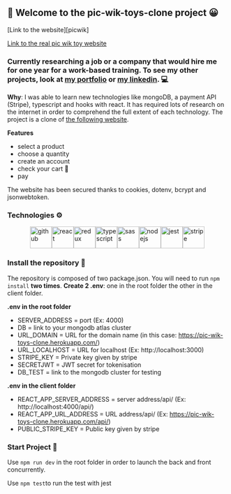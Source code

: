 

## 🤖 Welcome to the pic-wik-toys-clone project 😀

[Link to the website][picwik]

[Link to the real pic wik toy website][picwikReal]

### Currently researching a job or a company that would hire me for one year for a work-based training. To see my other projects, look at [my portfolio][website] or [my linkedin][linkedin]. 💻 

<b>Why</b>: I was able to learn new technologies like mongoDB, a payment API (Stripe), typescript and hooks with react. It has required lots of research on the internet in order to comprehend the full extent of each technology. The project is a clone of [the following website][cloneurl]. 

<b>Features</b>
- select a product
- choose a quantity
- create an account
- check your cart 🧺
- pay

The website has been secured thanks to cookies, dotenv, bcrypt and jsonwebtoken.

### Technologies ⚙️

<div style="display:flex;justify-content:center;">

  <img src="https://i.ibb.co/f0Kp7cw/github.png" width="50" height="50" padding="5" title="github">
  <img src="https://i.ibb.co/d6kyD08/react.png" width="50" height="50" title="react">
  <img src="https://i.ibb.co/X2cMhQ0/redux.png" width="50" height="50" title="redux">
   <img src="https://i.ibb.co/GshqzgP/typescript-1.png" width="50" height="50" title="typescript">
  <img src="https://i.ibb.co/GVdFnW1/sass.png" width="50" height="50" title="sass">
  <img src="https://i.ibb.co/vhynR80/nodejs.png" width="50" height="50" title="nodejs">
   <img src="https://i.ibb.co/FBBVg06/jestlogo.png" width="50" height="50" title="jest">
  <img src="https://i.ibb.co/djVY283/stripe2.png" width="50" height="50" title="stripe">
</div>

### Install the repository 📩

The repository is composed of two package.json. You will need to run `npm install` <b>two times</b>.
<b>Create 2 .env</b>: one in the root folder the other in the client folder.

<b>.env in the root folder</b>

- SERVER_ADDRESS = port (Ex: 4000)
- DB = link to your mongodb atlas cluster
- URL_DOMAIN = URL for the domain name (in this case: https://pic-wik-toys-clone.herokuapp.com/)
- URL_LOCALHOST = URL for localhost  (Ex: http://localhost:3000)
- STRIPE_KEY = Private key given by stripe 
- SECRETJWT = JWT secret for tokenisation
- DB_TEST = link to the mongodb cluster for testing

<b>.env in the client folder</b>

- REACT_APP_SERVER_ADDRESS = server address/api/ (Ex: http://localhost:4000/api/)
- REACT_APP_URL_ADDRESS = URL address/api/ (Ex: https://pic-wik-toys-clone.herokuapp.com/api/)
- PUBLIC_STRIPE_KEY =  Public key given by stripe 

### Start Project 🏃

Use `npm run dev` in the root folder in order to launch the back and front concurrently.

Use `npm test`to run the test with jest



  
  
  [website]: https://armand-meunier.herokuapp.com/
  [cloneurl]: https://www.picwictoys.com/
  [linkedin]: https://www.linkedin.com/in/armand-meunier/
    [picwikReal]: https://www.picwictoys.com/
